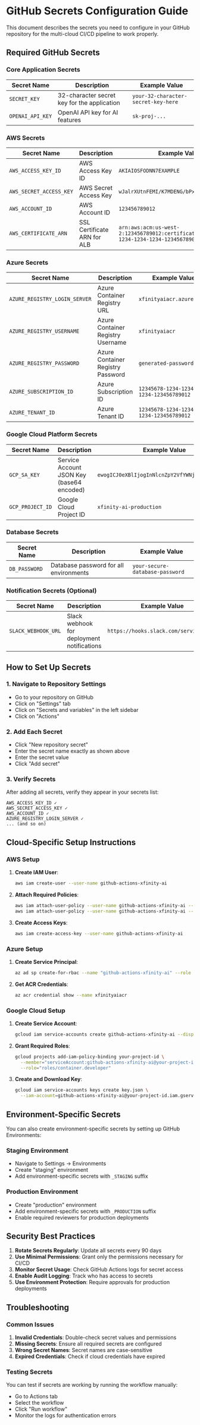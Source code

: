 # GitHub Secrets Configuration Guide

This document describes the secrets you need to configure in your GitHub repository for the multi-cloud CI/CD pipeline to work properly.

## Required GitHub Secrets

### Core Application Secrets

| Secret Name      | Description                                 | Example Value                       |
| ---------------- | ------------------------------------------- | ----------------------------------- |
| `SECRET_KEY`     | 32-character secret key for the application | `your-32-character-secret-key-here` |
| `OPENAI_API_KEY` | OpenAI API key for AI features              | `sk-proj-...`                       |

### AWS Secrets

| Secret Name             | Description                 | Example Value                                                                         |
| ----------------------- | --------------------------- | ------------------------------------------------------------------------------------- |
| `AWS_ACCESS_KEY_ID`     | AWS Access Key ID           | `AKIAIOSFODNN7EXAMPLE`                                                                |
| `AWS_SECRET_ACCESS_KEY` | AWS Secret Access Key       | `wJalrXUtnFEMI/K7MDENG/bPxRfiCYEXAMPLEKEY`                                            |
| `AWS_ACCOUNT_ID`        | AWS Account ID              | `123456789012`                                                                        |
| `AWS_CERTIFICATE_ARN`   | SSL Certificate ARN for ALB | `arn:aws:acm:us-west-2:123456789012:certificate/12345678-1234-1234-1234-123456789012` |

### Azure Secrets

| Secret Name                   | Description                       | Example Value                          |
| ----------------------------- | --------------------------------- | -------------------------------------- |
| `AZURE_REGISTRY_LOGIN_SERVER` | Azure Container Registry URL      | `xfinityaiacr.azurecr.io`              |
| `AZURE_REGISTRY_USERNAME`     | Azure Container Registry Username | `xfinityaiacr`                         |
| `AZURE_REGISTRY_PASSWORD`     | Azure Container Registry Password | `generated-password`                   |
| `AZURE_SUBSCRIPTION_ID`       | Azure Subscription ID             | `12345678-1234-1234-1234-123456789012` |
| `AZURE_TENANT_ID`             | Azure Tenant ID                   | `12345678-1234-1234-1234-123456789012` |

### Google Cloud Platform Secrets

| Secret Name      | Description                               | Example Value                                  |
| ---------------- | ----------------------------------------- | ---------------------------------------------- |
| `GCP_SA_KEY`     | Service Account JSON Key (base64 encoded) | `ewogICJ0eXBlIjogInNlcnZpY2VfYWNjb3VudCIsC...` |
| `GCP_PROJECT_ID` | Google Cloud Project ID                   | `xfinity-ai-production`                        |

### Database Secrets

| Secret Name   | Description                            | Example Value                   |
| ------------- | -------------------------------------- | ------------------------------- |
| `DB_PASSWORD` | Database password for all environments | `your-secure-database-password` |

### Notification Secrets (Optional)

| Secret Name         | Description                                | Example Value                          |
| ------------------- | ------------------------------------------ | -------------------------------------- |
| `SLACK_WEBHOOK_URL` | Slack webhook for deployment notifications | `https://hooks.slack.com/services/...` |

## How to Set Up Secrets

### 1. Navigate to Repository Settings

- Go to your repository on GitHub
- Click on "Settings" tab
- Click on "Secrets and variables" in the left sidebar
- Click on "Actions"

### 2. Add Each Secret

- Click "New repository secret"
- Enter the secret name exactly as shown above
- Enter the secret value
- Click "Add secret"

### 3. Verify Secrets

After adding all secrets, verify they appear in your secrets list:

```
AWS_ACCESS_KEY_ID ✓
AWS_SECRET_ACCESS_KEY ✓
AWS_ACCOUNT_ID ✓
AZURE_REGISTRY_LOGIN_SERVER ✓
... (and so on)
```

## Cloud-Specific Setup Instructions

### AWS Setup

1. **Create IAM User**:

   ```bash
   aws iam create-user --user-name github-actions-xfinity-ai
   ```

2. **Attach Required Policies**:

   ```bash
   aws iam attach-user-policy --user-name github-actions-xfinity-ai --policy-arn arn:aws:iam::aws:policy/AmazonEKSClusterPolicy
   aws iam attach-user-policy --user-name github-actions-xfinity-ai --policy-arn arn:aws:iam::aws:policy/AmazonEC2ContainerRegistryFullAccess
   ```

3. **Create Access Keys**:
   ```bash
   aws iam create-access-key --user-name github-actions-xfinity-ai
   ```

### Azure Setup

1. **Create Service Principal**:

   ```bash
   az ad sp create-for-rbac --name "github-actions-xfinity-ai" --role contributor --scopes /subscriptions/{subscription-id}
   ```

2. **Get ACR Credentials**:
   ```bash
   az acr credential show --name xfinityaiacr
   ```

### Google Cloud Setup

1. **Create Service Account**:

   ```bash
   gcloud iam service-accounts create github-actions-xfinity-ai --display-name="GitHub Actions Service Account"
   ```

2. **Grant Required Roles**:

   ```bash
   gcloud projects add-iam-policy-binding your-project-id \
     --member="serviceAccount:github-actions-xfinity-ai@your-project-id.iam.gserviceaccount.com" \
     --role="roles/container.developer"
   ```

3. **Create and Download Key**:
   ```bash
   gcloud iam service-accounts keys create key.json \
     --iam-account=github-actions-xfinity-ai@your-project-id.iam.gserviceaccount.com
   ```

## Environment-Specific Secrets

You can also create environment-specific secrets by setting up GitHub Environments:

### Staging Environment

- Navigate to Settings → Environments
- Create "staging" environment
- Add environment-specific secrets with `_STAGING` suffix

### Production Environment

- Create "production" environment
- Add environment-specific secrets with `_PRODUCTION` suffix
- Enable required reviewers for production deployments

## Security Best Practices

1. **Rotate Secrets Regularly**: Update all secrets every 90 days
2. **Use Minimal Permissions**: Grant only the permissions necessary for CI/CD
3. **Monitor Secret Usage**: Check GitHub Actions logs for secret access
4. **Enable Audit Logging**: Track who has access to secrets
5. **Use Environment Protection**: Require approvals for production deployments

## Troubleshooting

### Common Issues

1. **Invalid Credentials**: Double-check secret values and permissions
2. **Missing Secrets**: Ensure all required secrets are configured
3. **Wrong Secret Names**: Secret names are case-sensitive
4. **Expired Credentials**: Check if cloud credentials have expired

### Testing Secrets

You can test if secrets are working by running the workflow manually:

- Go to Actions tab
- Select the workflow
- Click "Run workflow"
- Monitor the logs for authentication errors
